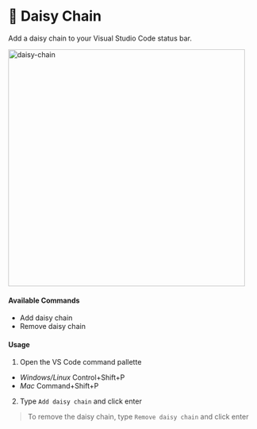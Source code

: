 # 🌼 Daisy Chain

Add a daisy chain to your Visual Studio Code status bar.

<img width="477" alt="daisy-chain" src="https://user-images.githubusercontent.com/59973863/211713209-e92c4111-9c04-4631-beb0-857d3e6aa2b4.png">

#### Available Commands
- Add daisy chain
- Remove daisy chain

#### Usage
1. Open the VS Code command pallette
- *Windows/Linux* Control+Shift+P
- *Mac* Command+Shift+P
2. Type `Add daisy chain` and click enter

> To remove the daisy chain, type `Remove daisy chain` and click enter


